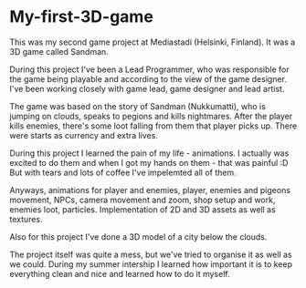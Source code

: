 # My-first-3D-game

This was my second game project at Mediastadi (Helsinki, Finland). It was a 3D game called Sandman.

During this project I've been a Lead Programmer, who was responsible for the game being playable and according to the view of the game designer.
I've been working closely with game lead, game designer and lead artist.

The game was based on the story of Sandman (Nukkumatti), who is jumping on clouds, speaks to pegions and kills nightmares.
After the player kills enemies, there's some loot falling from them that player picks up. There were starts as currency and extra lives.

During this project I learned the pain of my life - animations. I actually was excited to do them and when I got my hands on them - that was painful :D
But with tears and lots of coffee I've impelemted all of them.

Anyways, animations for player and enemies, player, enemies and pigeons movement, NPCs, camera movement and zoom, shop setup and work, enemies loot, particles.
Implementation of 2D and 3D assets as well as textures.

Also for this project I've done a 3D model of a city below the clouds.

The project itself was quite a mess, but we've tried to organise it as well as we could. During my summer intership I learned how important it is to keep everything clean and nice and learned how to do it myself.
